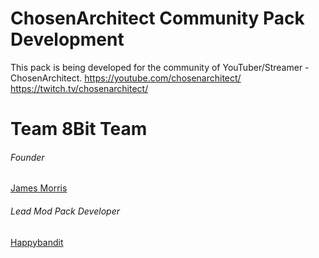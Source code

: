 # ChosenArchitect Community Pack Development

This pack is being developed for the community of YouTuber/Streamer - ChosenArchitect.
https://youtube.com/chosenarchitect/
https://twitch.tv/chosenarchitect/

# Team 8Bit Team

###### Founder
[James Morris](https://github.com/PseudoFyre)

###### Lead Mod Pack Developer
[Happybandit](https://github.com/happybandit360)